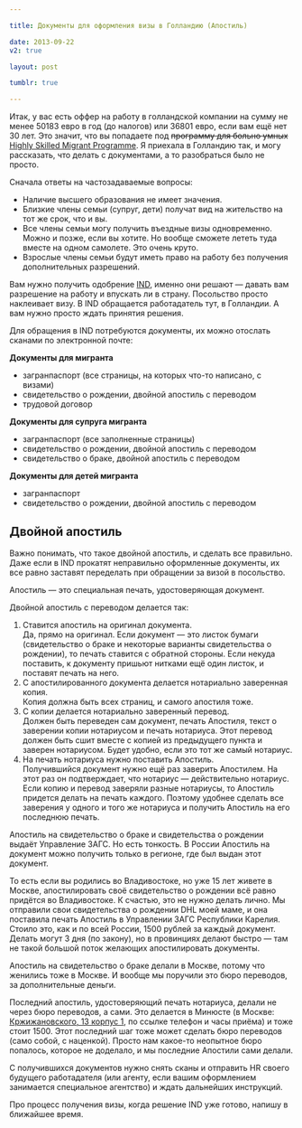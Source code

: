 ```yaml
---

title: Документы для оформления визы в Голландию (Апостиль)

date: 2013-09-22
v2: true

layout: post

tumblr: true

---
```

Итак, у вас есть оффер на работу в голландской компании на сумму не менее 50183 евро в год (до налогов) или 36801 евро, если вам ещё нет 30 лет. Это значит, что вы попадаете под <strike>программу для больно умных</strike> [Highly Skilled Migrant Programme](http://www.hollandexpatcenter.com/employers/immigration/highly_skilled_migrant/). Я приехала в Голландию так, и могу рассказать, что делать с документами, а то разобраться было не просто.

Сначала ответы на частозадаваемые вопросы:
<excerpt/>

*   Наличие высшего образования не имеет значения.
*   Близкие члены семьи (супруг, дети) получат вид на жительство на тот же срок, что и вы.
*   Все члены семьи могу получить въездные визы одновременно.
Можно и позже, если вы хотите. Но вообще сможете лететь туда вместе на одном самолете. Это очень круто.
*   Взрослые члены семьи будут иметь право на работу без получения дополнительных разрешений.

Вам нужно получить одобрение [IND](http://www.ind.nl/Pages/default.aspx), именно они решают — давать вам разрешение на работу и впускать ли в страну. Посольство просто наклеивает визу. В IND обращается работадатель тут, в Голландии. А вам нужно просто ждать принятия решения.

Для обращения в IND потребуются документы, их можно отослать сканами по электронной почте:

**Документы для мигранта**

*   загранпаспорт (все страницы, на которых что-то написано, с визами)
*   свидетельство о рождении, двойной апостиль с переводом
*   трудовой договор

**Документы для супруга мигранта**

*   загранпаспорт (все заполненные страницы)
*   свидетельство о рождении, двойной апостиль с переводом
*   свидетельство о браке, двойной апостиль с переводом

**Документы для детей мигранта**

*   загранпаспорт
*   свидетельство о рождении, двойной апостиль с переводом

## Двойной апостиль

Важно понимать, что такое двойной апостиль, и сделать все правильно. Даже если в IND прокатят неправильно оформленные документы, их все равно заставят переделать при обращении за визой в посольство.

Апостиль — это специальная печать, удостоверяющая документ.

Двойной апостиль с переводом делается так:

1.  Ставится апостиль на оригинал документа.<br/>
Да, прямо на оригинал. Если документ — это листок бумаги (свидетельство о браке и некоторые варианты свидетельства о рождении), то печать ставится с обратной стороны. Если некуда поставить, к документу пришьют нитками ещё один листок, и поставят печать на него.
2.  С апостилированного документа делается нотариально заверенная копия.<br/>
Копия должна быть всех страниц, и самого апостиля тоже.
3.  С копии делается нотариально заверенный перевод.<br/>
Должен быть переведен сам документ, печать Апостиля, текст о заверении копии нотариусом и печать нотариуса. Этот перевод должен быть сшит вместе с копией из предыдущего пункта и заверен нотариусом. Будет удобно, если это тот же самый нотариус.
4.  На печать нотариуса нужно поставить Апостиль.<br/>
Получившийся документ нужно ещё раз заверить Апостилем. На этот раз он подтверждает, что нотариус — действительно нотариус. Если копию и перевод заверяли разные нотариусы, то Апостиль придется делать на печать каждого. Поэтому удобнее сделать все заверения у одного и того же нотариуса и получить Апостиль на его последнюю печать.

Апостиль на свидетельство о браке и свидетельства о рождении выдаёт Управление ЗАГС. Но есть тонкость.&nbsp;В России Апостиль на документ можно получить только в регионе, где был выдан этот документ.

То есть если вы родились во Владивостоке, но уже 15 лет живете в Москве, апостилировать своё свидетельство о рождении всё равно придётся во Владивостоке. К счастью, это не нужно делать лично. Мы отправили свои свидетельства о рождении DHL моей маме, и она поставила печать Апостиль в Управлении ЗАГС Республики Карелия. Стоило это, как и по всей России, 1500 рублей за каждый документ. Делать могут 3 дня (по закону), но в провинциях делают быстро — там не такой большой поток желающих апостилировать документы.

Апостиль на свидетельство о браке делали в Москве, потому что женились тоже в Москве. И вообще мы поручили это бюро переводов, за дополнительные деньги.

Последний апостиль, удостоверяющий печать нотариуса, делали не через бюро переводов, а сами. Это делается в Минюсте (в Москве: [Кржижановского, 13 корпус 1](http://minjust.ru/activity/worldwide/gosuslugi), по ссылке телефон и часы приёма) и тоже стоит 1500. Этот последний шаг тоже может сделать бюро переводов (само собой, с наценкой). Просто нам какое-то неопытное бюро попалось, которое не доделало, и мы последние Апостили сами делали.

С получившихся документов нужно снять сканы и отправить HR своего будущего работадателя (или агенту, если вашим оформлением занимается специальное агентство) и ждать дальнейших инструкций.

Про процесс получения визы, когда решение IND уже готово, напишу в ближайшее время.
